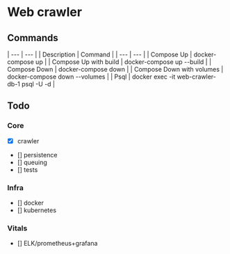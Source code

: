 # Web crawler

## Commands

| --- | --- |
| Description | Command |
| --- | --- |
| Compose Up | docker-compose up |
| Compose Up with build | docker-compose up --build |
| Compose Down | docker-compose down |
| Compose Down with volumes | docker-compose down --volumes |
| Psql | docker exec -it web-crawler-db-1 psql -U <PGUSER> -d <PGDATABASE> |

## Todo

### Core

- [x] crawler
- [] persistence
- [] queuing
- [] tests

### Infra

- [] docker
- [] kubernetes

### Vitals

- [] ELK/prometheus+grafana
